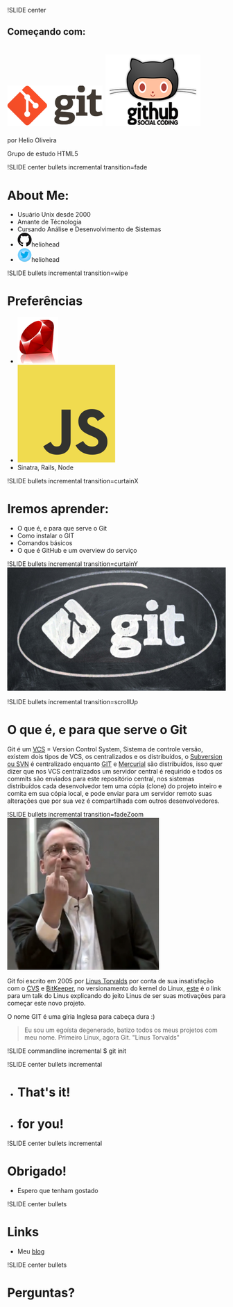!SLIDE center
## Começando com:
# ![GIT](git.png) ![GitHub](github.png)
por Helio Oliveira
<div class="shivs">Grupo de estudo HTML5</div>

!SLIDE center bullets incremental transition=fade
# About Me:
* Usuário Unix desde 2000
* Amante de Técnologia
* Cursando Análise e Desenvolvimento de Sistemas
* ![github](github-icon.png)heliohead
* ![twitter](twitter-icon.png)heliohead

!SLIDE bullets incremental transition=wipe
# Preferências
* ![Ruby](ruby.png)
* ![JavaScript](javascript.png)
* Sinatra, Rails, Node

!SLIDE bullets  incremental transition=curtainX
# Iremos aprender:
* O que é, e para que serve o Git
* Como instalar o GIT
* Comandos básicos
* O que é GitHub e um overview do serviço

!SLIDE bullets  incremental transition=curtainY
![git-bg](git-bg.jpg)

!SLIDE bullets  incremental transition=scrollUp
# O que é, e para que serve o Git

Git é um [VCS](https://en.wikipedia.org/wiki/Revision_control) = Version Control System, Sistema de controle versão, existem dois tipos de VCS, os centralizados e os distribuídos, o [Subversion ou SVN](https://subversion.apache.org/) é centralizado enquanto [GIT](https://git-scm.com/) e
[Mercurial](https://mercurial.selenic.com/) são distribuídos, isso quer dizer que nos VCS centralizados um servidor central é requirido e todos os commits são enviados para este repositório central, nos sistemas distribuídos cada desenvolvedor tem uma cópia (clone) do projeto inteiro e comita em sua cópia local, e pode enviar para um servidor remoto suas alterações que por sua vez é compartilhada com outros desenvolvedores.

!SLIDE bullets  incremental transition=fadeZoom
![linus](linus.png)

Git foi escrito em 2005 por [Linus Torvalds](https://en.wikipedia.org/wiki/Linus_Torvalds) por conta de sua insatisfação com o [CVS](http://www.nongnu.org/cvs/) e [BitKeeper](http://www.bitkeeper.com/), no versionamento do kernel do Linux, [este](https://www.youtube.com/watch?v=4XpnKHJAok8) é o link para um talk do Linus explicando do jeito Linus de ser suas motivações para começar este novo projeto.

O nome GIT é uma gíria Inglesa para cabeça dura :)
>Eu sou um egoísta degenerado, batizo todos os meus projetos com meu nome. Primeiro Linux, agora Git.
>"Linus Torvalds"



!SLIDE commandline incremental
	$ git init


!SLIDE center bullets incremental
* # That's it!

* # for you!

!SLIDE center bullets incremental
# Obrigado!
* Espero que tenham gostado

!SLIDE center bullets
# Links 
* Meu [blog](http://blog.lio.pw)

!SLIDE center bullets
# Perguntas?
